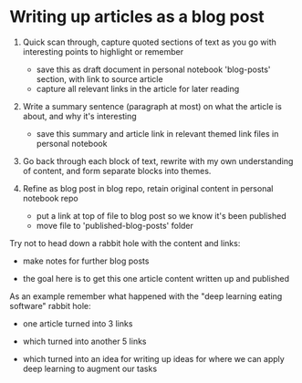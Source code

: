 # Writing up articles as a blog post

1. Quick scan through, capture quoted sections of text as you go with interesting points to highlight or remember
    - save this as draft document in personal notebook 'blog-posts' section, with link to source article
    - capture all relevant links in the article for later reading

2. Write a summary sentence (paragraph at most) on what the article is about, and why it's interesting
    - save this summary and article link in relevant themed link files in personal notebook

3. Go back through each block of text, rewrite with my own understanding of content, and form separate blocks into themes.

4. Refine as blog post in blog repo, retain original content in personal notebook repo
    - put a link at top of file to blog post so we know it's been published
    - move file to 'published-blog-posts' folder

Try not to head down a rabbit hole with the content and links:

- make notes for further blog posts

- the goal here is to get this one article content written up and published

As an example remember what happened with the "deep learning eating software" rabbit hole:

- one article turned into 3 links

- which turned into another 5 links

- which turned into an idea for writing up ideas for where we can apply deep learning to augment our tasks